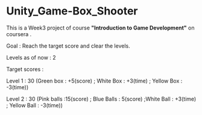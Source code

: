 # Unity_Game-Box_Shooter

This is a Week3 project of course **"Introduction to Game Development"** on coursera .

Goal : Reach the target score and clear the levels.

Levels as of now : 2

Target scores : 

Level 1 : 30 (Green box : +5(score) ; White Box : +3(time) ; Yellow Box : -3(time))

Level 2 : 30 (Pink balls :15(score) ; Blue Balls : 5(score) ;White Ball : +3(time) ; Yellow Ball : -3(time))
